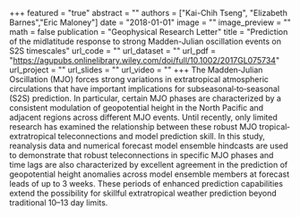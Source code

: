 +++
featured = "true"
abstract = ""
authors = ["Kai-Chih Tseng", "Elizabeth Barnes","Eric Maloney"]
date = "2018-01-01"
image = ""
image_preview = ""
math = false
publication = "Geophysical Research Letter"
title = "Prediction of the midlatitude response to strong Madden-Julian oscillation events on S2S timescales"
url_code = ""
url_dataset = ""
url_pdf = "https://agupubs.onlinelibrary.wiley.com/doi/full/10.1002/2017GL075734"
url_project = ""
url_slides = ""
url_video = ""
+++
The Madden‐Julian Oscillation (MJO) forces strong variations in extratropical atmospheric circulations that have important implications for subseasonal‐to‐seasonal (S2S) prediction. In particular, certain MJO phases are characterized by a consistent modulation of geopotential height in the North Pacific and adjacent regions across different MJO events. Until recently, only limited research has examined the relationship between these robust MJO tropical‐extratropical teleconnections and model prediction skill. In this study, reanalysis data and numerical forecast model ensemble hindcasts are used to demonstrate that robust teleconnections in specific MJO phases and time lags are also characterized by excellent agreement in the prediction of geopotential height anomalies across model ensemble members at forecast leads of up to 3 weeks. These periods of enhanced prediction capabilities extend the possibility for skillful extratropical weather prediction beyond traditional 10–13 day limits.
